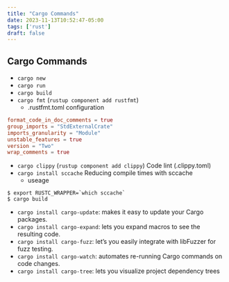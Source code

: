 ```yaml
---
title: "Cargo Commands"
date: 2023-11-13T10:52:47-05:00
tags: ['rust']
draft: false
---
```


## Cargo Commands
* `cargo new`
* `cargo run`
* `cargo build`
* `cargo fmt` (`rustup component add rustfmt`)
    * .rustfmt.toml configuration
```toml
format_code_in_doc_comments = true
group_imports = "StdExternalCrate"
imports_granularity = "Module"
unstable_features = true
version = "Two"
wrap_comments = true
```
* `cargo clippy` (`rustup component add clippy`) Code lint (.clippy.toml)
* `cargo install sccache`  Reducing compile times with sccache
    * useage 
```
$ export RUSTC_WRAPPER=`which sccache` 
$ cargo build
```
* `cargo install cargo-update`: makes it easy to update your Cargo packages.
* `cargo install cargo-expand`: lets you expand macros to see the resulting code.
* `cargo install cargo-fuzz`: let’s you easily integrate with libFuzzer for fuzz testing.
* `cargo install cargo-watch`: automates re-running Cargo commands on code changes.
* `cargo install cargo-tree`: lets you visualize project dependency trees